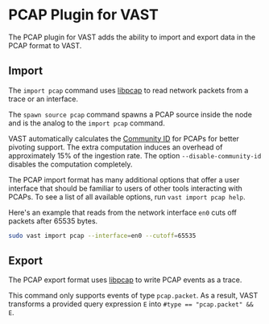 # PCAP Plugin for VAST

The PCAP plugin for VAST adds the ability to import and export data in the PCAP
format to VAST.

## Import

The `import pcap` command uses [libpcap][libpcap] to read network packets from a
trace or an interface.

The `spawn source pcap` command spawns a PCAP source inside the node and is the
analog to the `import pcap` command.

VAST automatically calculates the [Community ID][community-id-spec] for PCAPs
for better pivoting support. The extra computation induces an overhead of
approximately 15% of the ingestion rate. The option `--disable-community-id`
disables the computation completely.

The PCAP import format has many additional options that offer a user interface
that should be familiar to users of other tools interacting with PCAPs. To see a
list of all available options, run `vast import pcap help`.

Here's an example that reads from the network interface `en0` cuts off packets
after 65535 bytes.

```bash
sudo vast import pcap --interface=en0 --cutoff=65535
```

## Export

The PCAP export format uses [libpcap][libpcap] to write PCAP events as a trace.

This command only supports events of type `pcap.packet`. As a result, VAST
transforms a provided query expression `E` into `#type == "pcap.packet" && E`.

[libpcap]: https://www.tcpdump.org
[community-id-spec]: https://github.com/corelight/community-id-spec

